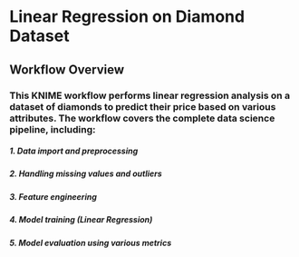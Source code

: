 # Linear Regression on Diamond Dataset
## Workflow Overview
### This KNIME workflow performs linear regression analysis on a dataset of diamonds to predict their price based on various attributes. The workflow covers the complete data science pipeline, including:
##### 1. Data import and preprocessing
##### 2. Handling missing values and outliers
##### 3. Feature engineering
##### 4. Model training (Linear Regression)
##### 5. Model evaluation using various metrics

